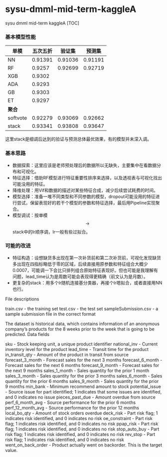 # sysu-dmml-mid-term-kaggleA
sysu dmml mid-term kaggleA
[TOC]



### 基本模型性能

| 单模     | 五次五折 | 验证集  | 预测集  |
| -------- | -------- | ------- | ------- |
| NN       | 0.91391  | 0.91036 | 0.91191 |
| RF       | 0.9257   | 0.92699 | 0.92719 |
| XGB      | 0.9302   |         |         |
| ADA      | 0.9293   |         |         |
| GB       | 0.9303   |         |         |
| ET       | 0.9297   |         |         |
| **聚合** |          |         |         |
| softvote | 0.92279  | 0.93069 | 0.92662 |
| stack    | 0.93341  | 0.93808 | 0.93647 |

这里stack是细调后达到的验证与预测总体最优效果，有的模型并未深入调。

### 基本思路

- 数据探索：这里应该是老师预处理后的数据所以无缺失，主要集中在看数据分布和可视化。
- 特征选择：借助RF模型进行特征重要性排序来选择，以及透视表与可视化找出可能没用的特征。
- 降维处理：用Vif和数据的描述对某些特征合成，减少后续尝试耗费的时间。
- 模型选择：准备一堆不同类型和不同参数的模型，dropout可能没用的特征进行尝试，保留表现好的若干个模型的参数和特征选择，最后用Pipeline实现聚合。
- 模型调试：按单模$$\rightarrow$$stack中的lr顺序调，lr一般有些过拟合。

### 可能的改进

- 特征构造：设想缺货多出现在第一次补货前和第二次补货前，可视化发现缺货多出现在四指标略低于零的区域，后续直接用原参数和特征组合大概少0.0007，可能调一下会比只排列组合原始特征表现好。但也可能是我理解有问题，lead_time认为是周数可能会表现得更精确（前文认为是月数）。
- 更复杂的stack：用多个lr随机连接基分类器，再接个lr嗯拟合，或者直接用NN也行。

File descriptions

train.csv - the training set
test.csv - the test set
sampleSubmission.csv - a sample submission file in the correct format

The dataset is historical data, which contains information of an anonymous company’s products for the 8 weeks prior to the week that is going to be predicted.
Data fields

sku - Stock keeping unit, a unique product identifier
national_inv - Current inventory level for the product
lead_time - Transit time for the product
in_transit_qty - Amount of the product in transit from source
forecast_3_month - Forecast sales for the next 3 months
forecast_6_month - Forecast sales for the next 6 months
forecast_9_month - Forecast sales for the next 9 months
sales_1_month - Sales quantity for the prior 1 month
sales_3_month - Sales quantity for the prior 3 months
sales_6_month - Sales quantity for the prior 6 months
sales_9_month - Sales quantity for the prior 9 months
min_bank - Minimum recommend amount to stock
potential_issue - Source issue for part identified; 1 indicates that some issues are identified, and 0 indicates no issue
pieces_past_due - Amount overdue from source
perf_6_month_avg - Source performance for the prior 6 months
perf_12_month_avg - Source performance for the prior 12 months
local_bo_qty - Amount of stock orders overdue
deck_risk - Part risk flag; 1 indicates risk identified, and 0 indicates no risk
oe_constraint - Part risk flag; 1 indicates risk identified, and 0 indicates no risk
ppap_risk - Part risk flag; 1 indicates risk identified, and 0 indicates no risk
stop_auto_buy - Part risk flag; 1 indicates risk identified, and 0 indicates no risk
rev_stop - Part risk flag; 1 indicates risk identified, and 0 indicates no risk
went_on_back_order - Product actually went on backorder. This is the target value.

